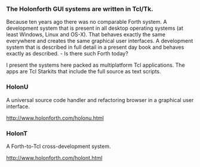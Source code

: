 ### The Holonforth GUI systems are written in Tcl/Tk. 
Because ten years ago there was no comparable Forth system. A development system that is present in all desktop operating systems (at least Windows, Linux and OS-X). That behaves exactly the same everywhere and creates the same graphical user interfaces. A development system that is described in full detail in a present day book and behaves exactly as described. - Is there such Forth today? 

I present the systems here packed as multiplatform Tcl applications. The apps are Tcl Starkits that include the full source as text scripts.

### HolonU
A universal source code handler and refactoring browser in a graphical user interface.

http://www.holonforth.com/holonu.html

### HolonT
A Forth-to-Tcl cross-development system.

http://www.holonforth.com/holont.html





